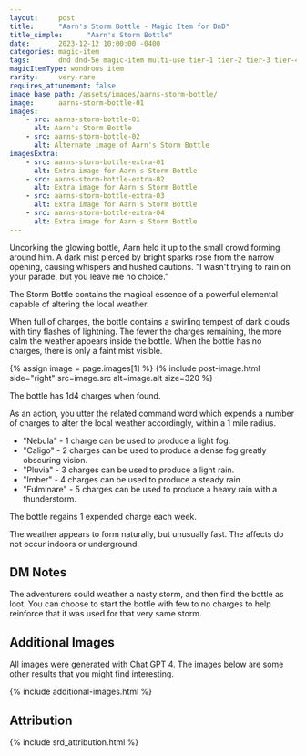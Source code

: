 ```yaml
---
layout:     post
title:      "Aarn's Storm Bottle - Magic Item for DnD"
title_simple:      "Aarn's Storm Bottle"
date:       2023-12-12 10:00:00 -0400
categories: magic-item
tags:       dnd dnd-5e magic-item multi-use tier-1 tier-2 tier-3 tier-4 wip
magicItemType: wondrous item
rarity:     very-rare
requires_attunement: false
image_base_path: /assets/images/aarns-storm-bottle/
image:      aarns-storm-bottle-01
images:
    - src: aarns-storm-bottle-01
      alt: Aarn's Storm Bottle
    - src: aarns-storm-bottle-02
      alt: Alternate image of Aarn's Storm Bottle
imagesExtra:
    - src: aarns-storm-bottle-extra-01
      alt: Extra image for Aarn's Storm Bottle
    - src: aarns-storm-bottle-extra-02
      alt: Extra image for Aarn's Storm Bottle
    - src: aarns-storm-bottle-extra-03
      alt: Extra image for Aarn's Storm Bottle
    - src: aarns-storm-bottle-extra-04
      alt: Extra image for Aarn's Storm Bottle
---
```


<p class="read-aloud">
    Uncorking the glowing bottle, Aarn held it up to the small crowd forming around him. A dark mist pierced by bright sparks rose from the narrow opening, causing whispers and hushed cautions. "I wasn't trying to rain on your parade, but you leave me no choice."
</p>

The Storm Bottle contains the magical essence of a powerful elemental capable of altering the local weather.

When full of charges, the bottle contains a swirling tempest of dark clouds with tiny flashes of lightning. The fewer the charges remaining, the more calm the weather appears inside the bottle. When the bottle has no charges, there is only a faint mist visible.


{% assign image = page.images[1] %}
{% include post-image.html side="right" src=image.src alt=image.alt size=320 %}

The bottle has 1d4 charges when found.

As an action, you utter the related command word which expends a number of charges to alter the local weather accordingly, within a 1 mile radius.

- "Nebula" - 1 charge can be used to produce a light fog.
- "Caligo" - 2 charges can be used to produce a dense fog greatly obscuring vision.
- "Pluvia" - 3 charges can be used to produce a light rain.
- "Imber" - 4 charges can be used to produce a steady rain.
- "Fulminare" - 5 charges can be used to produce a heavy rain with a thunderstorm.

The bottle regains 1 expended charge each week.

The weather appears to form naturally, but unusually fast. The affects do not occur indoors or underground.


## DM Notes

The adventurers could weather a nasty storm, and then find the bottle as loot. You can choose to start the bottle with few to no charges to help reinforce that it was used for that very same storm.


## Additional Images

All images were generated with Chat GPT 4. The images below are some other results that you might find interesting.

{% include additional-images.html %}


## Attribution

{% include srd_attribution.html %}
